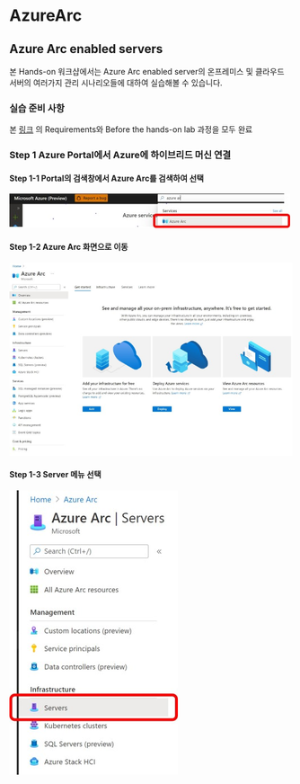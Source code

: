 # AzureArc

## Azure Arc enabled servers

본 Hands-on 워크샵에서는 Azure Arc enabled server의  온프레미스 및 클라우드 서버의 여러가지 관리 시나리오들에 대하여 실습해볼 수 있습니다.

### 실습 준비 사항

본 [링크](https://github.com/microsoft/MCW-Line-of-business-application-migration/blob/master/Hands-on%20lab/Before%20the%20HOL%20-%20Line-of-business%20application%20migration.md") 의 Requirements와 Before the hands-on lab 과정을 모두 완료

### Step 1 Azure Portal에서 Azure에 하이브리드 머신 연결

#### Step 1-1 Portal의 검색창에서 Azure Arc를 검색하여 선택

![alt text][id1]

[id1]: /images/Step1-01.JPG "Azure Arc 검색"

#### Step 1-2 Azure Arc 화면으로 이동

![alt text][id2]

[id2]: /images/Step1-02.JPG "Azure Arc 메뉴"

#### Step 1-3 Server 메뉴 선택

![alt text][id3]

[id3]: /images/Step1-03.jpg "Server 메뉴 선택"
